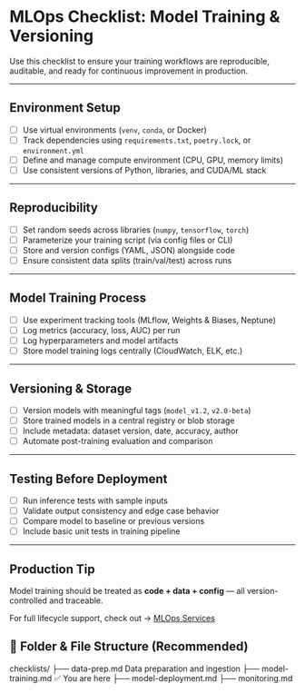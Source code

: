 # MLOps Checklist: Model Training & Versioning

Use this checklist to ensure your training workflows are reproducible, auditable, and ready for continuous improvement in production.

---

## Environment Setup

- [ ] Use virtual environments (`venv`, `conda`, or Docker)
- [ ] Track dependencies using `requirements.txt`, `poetry.lock`, or `environment.yml`
- [ ] Define and manage compute environment (CPU, GPU, memory limits)
- [ ] Use consistent versions of Python, libraries, and CUDA/ML stack

---

## Reproducibility

- [ ] Set random seeds across libraries (`numpy`, `tensorflow`, `torch`)
- [ ] Parameterize your training script (via config files or CLI)
- [ ] Store and version configs (YAML, JSON) alongside code
- [ ] Ensure consistent data splits (train/val/test) across runs

---

## Model Training Process

- [ ] Use experiment tracking tools (MLflow, Weights & Biases, Neptune)
- [ ] Log metrics (accuracy, loss, AUC) per run
- [ ] Log hyperparameters and model artifacts
- [ ] Store model training logs centrally (CloudWatch, ELK, etc.)

---

## Versioning & Storage

- [ ] Version models with meaningful tags (`model_v1.2`, `v2.0-beta`)
- [ ] Store trained models in a central registry or blob storage
- [ ] Include metadata: dataset version, date, accuracy, author
- [ ] Automate post-training evaluation and comparison

---

## Testing Before Deployment

- [ ] Run inference tests with sample inputs
- [ ] Validate output consistency and edge case behavior
- [ ] Compare model to baseline or previous versions
- [ ] Include basic unit tests in training pipeline

---

## Production Tip

Model training should be treated as **code + data + config** — all version-controlled and traceable.

For full lifecycle support, check out → [MLOps Services](https://www.azilen.com/mlops-services/)

## 📁 Folder & File Structure (Recommended)

checklists/
├── data-prep.md Data preparation and ingestion
├── model-training.md ✅ You are here
├── model-deployment.md
├── monitoring.md
